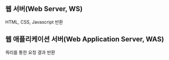 ## 웹 서버(Web Server, WS)
HTML, CSS, Javascript 반환

## 웹 애플리케이션 서버(Web Application Server, WAS)
쿼리를 통한 요청 결과 반환
